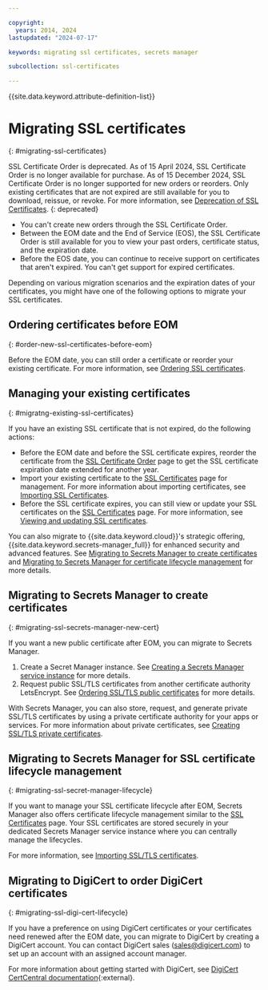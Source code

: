 ```yaml
---

copyright:
  years: 2014, 2024
lastupdated: "2024-07-17"

keywords: migrating ssl certificates, secrets manager

subcollection: ssl-certificates

---
```


{{site.data.keyword.attribute-definition-list}}

# Migrating SSL certificates
{: #migrating-ssl-certificates}

SSL Certificate Order is deprecated. As of 15 April 2024, SSL Certificate Order is no longer available for purchase. As of 15 December 2024, SSL Certificate Order is no longer supported for new orders or reorders. Only existing certificates that are not expired are still available for you to download, reissue, or revoke. For more information, see [Deprecation of SSL Certificates](/docs/ssl-certificates?topic=ssl-certificates-deprecation).
{: deprecated}

- You can't create new orders through the SSL Certificate Order.
- Between the EOM date and the End of Service (EOS), the SSL Certificate Order is still available for you to view your past orders, certificate status, and the expiration date.
- Before the EOS date, you can continue to receive support on certificates that aren't expired. You can't get support for expired certificates.

 Depending on various migration scenarios and the expiration dates of your certificates, you might have one of the following options to migrate your SSL certificates.

## Ordering certificates before EOM
{: #order-new-ssl-certificates-before-eom}

Before the EOM date, you can still order a certificate or reorder your existing certificate. For more information, see [Ordering SSL certificates](/docs/ssl-certificates?topic=ssl-certificates-getting-started-tutorial#ordering-ssl-certificates).

## Managing your existing certificates
{: #migratng-existing-ssl-certificates}

If you have an existing SSL certificate that is not expired, do the following actions:

- Before the EOM date and before the SSL certificate expires, reorder the certificate from the [SSL Certificate Order](/classic-gen1/sslorders) page to get the SSL certificate expiration date extended for another year.
- Import your existing certificate to the [SSL Certificates](/classic-gen1/sslcerts) page for management. For more information about importing certificates, see [Importing SSL Certificates](/docs/ssl-certificates?topic=ssl-certificates-importing-ssl-certificates).
- Before the SSL certificate expires, you can still view or update your SSL certificates on the [SSL Certificates](/classic-gen1/sslcerts) page. For more information, see [Viewing and updating SSL certificates](/docs/ssl-certificates?topic=ssl-certificates-viewing-and-updating-ssl-certificates).

You can also migrate to {{site.data.keyword.cloud}}'s strategic offering, {{site.data.keyword.secrets-manager_full}} for enhanced security and advanced features. See [Migrating to Secrets Manager to create certificates](#migrating-ssl-secrets-manager-new-cert) and [Migrating to Secrets Manager for certificate lifecycle management](#migrating-ssl-secret-manager-lifecycle) for more details.

## Migrating to Secrets Manager to create certificates
{: #migrating-ssl-secrets-manager-new-cert}

If you want a new public certificate after EOM, you can migrate to Secrets Manager.

1. Create a Secret Manager instance. See [Creating a Secrets Manager service instance](/docs/secrets-manager?topic=secrets-manager-create-instance) for more details.
2. Request public SSL/TLS certificates from another certificate authority LetsEncrypt. See [Ordering SSL/TLS public certificates](/docs/secrets-manager?topic=secrets-manager-public-certificates) for more details.

With Secrets Manager, you can also store, request, and generate private SSL/TLS certificates by using a private certificate authority for your apps or services. For more information about private certificates, see [Creating SSL/TLS private certificates](/docs/secrets-manager?topic=secrets-manager-private-certificates).

## Migrating to Secrets Manager for SSL certificate lifecycle management
{: #migrating-ssl-secret-manager-lifecycle}

If you want to manage your SSL certificate lifecycle after EOM, Secrets Manager also offers certificate lifecycle management similar to the [SSL Certificates](/classic-gen1/sslcerts) page. Your SSL certificates are stored securely in your dedicated Secrets Manager service instance where you can centrally manage the lifecycles.

For more information, see [Importing SSL/TLS certificates](/docs/secrets-manager?topic=secrets-manager-certificates).

## Migrating to DigiCert to order DigiCert certificates
{: #migrating-ssl-digi-cert-lifecycle}

If you have a preference on using DigiCert certificates or your certificates need renewed after the EOM date, you can migrate to DigiCert by creating a DigiCert account. You can contact DigiCert sales (sales@digicert.com) to set up an account with an assigned account manager.

For more information about getting started with DigiCert, see [DigiCert CertCentral documentation](https://docs.digicert.com/en/certcentral.html){:external}.
